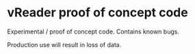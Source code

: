 # vReader proof of concept code

Experimental / proof of concept code. Contains known bugs.

Production use will result in loss of data.
